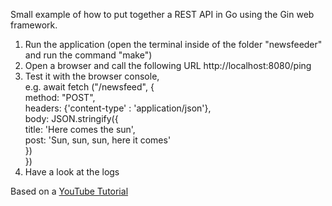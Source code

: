 Small example of how to put together a REST API in Go using the Gin web framework.  

1. Run the application (open the terminal inside of the folder "newsfeeder" and run the command "make")
2. Open a browser and call the following URL http://localhost:8080/ping
3. Test it with the browser console,  
    e.g. await fetch ("/newsfeed", {  
            method: "POST",  
            headers: {'content-type' : 'application/json'},  
            body: JSON.stringify({  
                title: 'Here comes the sun',  
                post: 'Sun, sun, sun, here it comes'  
            })  
         })
4. Have a look at the logs

Based on a [YouTube Tutorial](https://www.youtube.com/watch?v=LOn1GUsjOF4&list=WL&index=6)
